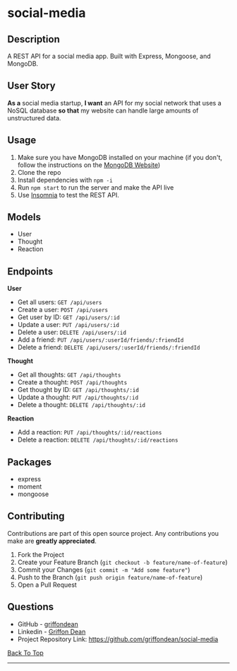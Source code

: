 # social-media

## Description

A REST API for a social media app. Built with Express, Mongoose, and MongoDB.

## User Story

**As a** social media startup, **I want** an API for my social network that uses a NoSQL database **so that** my website can handle large amounts of unstructured data.

## Usage

1. Make sure you have MongoDB installed on your machine (if you don't, follow the instructions on the [MongoDB Website](https://docs.mongodb.com/manual/installation/))
2. Clone the repo
3. Install dependencies with `npm -i`
4. Run `npm start` to run the server and make the API live
5. Use [Insomnia](https://insomnia.rest/) to test the REST API.

## Models

- User
- Thought
- Reaction

## Endpoints
**User**

- Get all users:        `GET /api/users`
- Create a user:        `POST /api/users`
- Get user by ID:       `GET /api/users/:id`
- Update a user:        `PUT /api/users/:id`
- Delete a user:        `DELETE /api/users/:id`
- Add a friend:         `PUT /api/users/:userId/friends/:friendId`
- Delete a friend:      `DELETE /api/users/:userId/friends/:friendId`

**Thought**

- Get all thoughts:     `GET /api/thoughts`
- Create a thought:     `POST /api/thoughts`
- Get thought by ID:    `GET /api/thoughts/:id`
- Update a thought:     `PUT /api/thoughts/:id`
- Delete a thought:     `DELETE /api/thoughts/:id`

**Reaction**

- Add a reaction:       `PUT /api/thoughts/:id/reactions`
- Delete a reaction:    `DELETE /api/thoughts/:id/reactions`

## Packages

- express
- moment
- mongoose

## Contributing

Contributions are part of this open source project. Any contributions you make are **greatly appreciated**.

1. Fork the Project
2. Create your Feature Branch (`git checkout -b feature/name-of-feature`)
3. Commit your Changes (`git commit -m "Add some feature"`)
4. Push to the Branch (`git push origin feature/name-of-feature`)
5. Open a Pull Request


## Questions

- GitHub - [griffondean](https://github.com/griffondean/)
- Linkedin - [Griffon Dean](https://www.linkedin.com/in/griffon-dean-433088111/)
- Project Repository Link: https://github.com/griffondean/social-media

[Back To Top](#book-search)

---